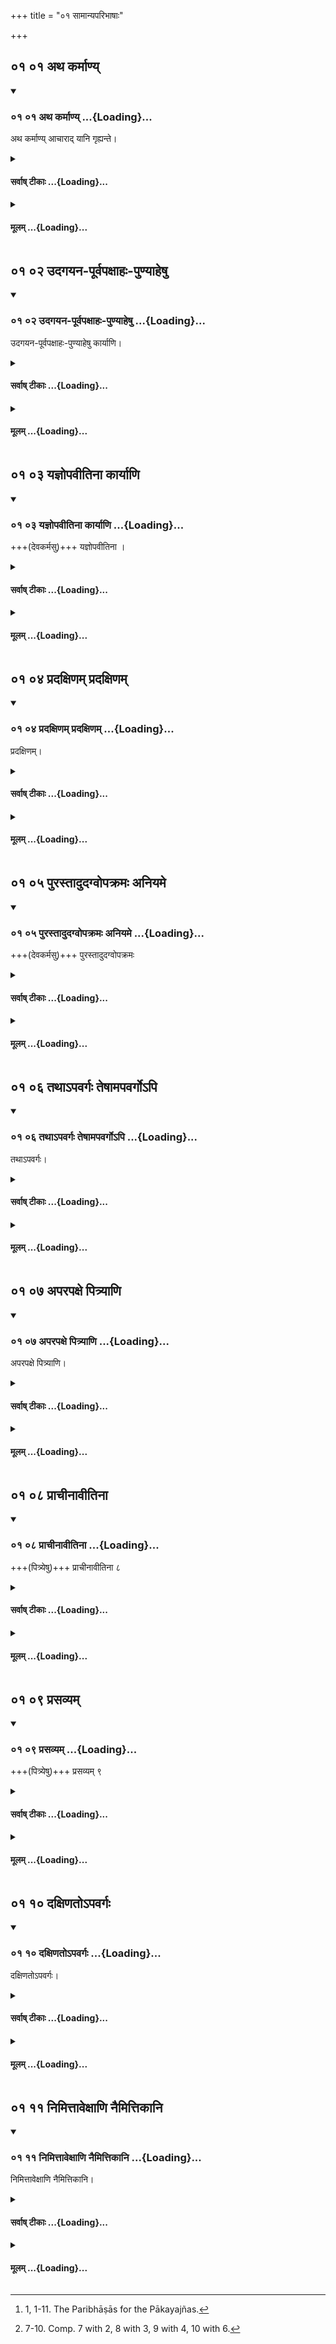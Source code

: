 +++
title = "०१ सामान्यपरिभाषाः"

+++


## ०१ ०१ अथ कर्माण्य्

<div class="js_include" includetitle="true" newlevelforh1="3" unfilled url="/vedAH_yajuH/taittirIyam/sUtram/ApastambaH/gRhyam/sUtra-pAThaH/vishvAsa-prastutiH/01_sAmAnyaparibhAShAH/01_01_atha_karmANy.md">
<details open><summary><h3>०१ ०१ अथ कर्माण्य् ...{Loading}...</h3></summary>

अथ कर्माण्य् आचाराद् यानि गृह्यन्ते।

</details>
</div>
<div class="js_include collapsed" newlevelforh1="4" title="सर्वाष् टीकाः" unfilled url="/vedAH_yajuH/taittirIyam/sUtram/ApastambaH/gRhyam/sUtra-pAThaH/sarvASh_TIkAH/01_sAmAnyaparibhAShAH/01_01_atha_karmANy.md">
<details><summary><h4>सर्वाष् टीकाः ...{Loading}...</h4></summary>
<details><summary>Oldenberg</summary>

1. [^1]  Now (follow) the ceremonies (the knowledge of) which is derived from practice (and not from the Śruti).


[^1]:  1, 1-11. The Paribhāṣās for the Pākayajñas.
</details>
<details><summary>हरदत्तः</summary>

नमो रुद्राय यद्गृह्यमापस्तम्बेन निर्मितम् ।
क्रियते हरदत्तेन तस्य वृत्तिरनाकुला ॥
द्विप्रकाराणि कर्माणि–श्रुतिलक्षणानि आचारलक्षणानि च ।
तत्र श्रुतिलक्षणानि व्याख्यातानि ।
**अथे**दानीं **यानि** कर्माणि विवाहप्रभृतीनि **आचारात्** प्रयोगात् **गृह्यन्ते** ज्ञायन्ते, न प्रत्यक्षश्रुतेः, तानि व्याख्यास्यामः ।
किं प्रयोजनं सूत्रस्य? स्मार्तानां कर्मणां अधिकारः ।
तेन उदगयनादिनियमः -"सर्वत्र स्वयं प्रज्वलितेऽग्नाव्"(आप.गृ.८-५.) इत्येवमादीनि च गार्ह्येष्वेव कर्मसु भवन्ति, न श्रौतेषु ।
अत्राथशब्देन श्रौतोपदेशानन्तरं स्मार्तोपदेशं करिष्यामीति वदन् तदपेक्षामस्य दर्शयति ।
तत्र याः परिभाषाः "स त्रयाणां वर्णानां"(आप.परि १-२.) "मन्त्रान्तैः कर्मादीन् सन्निपातयेत्"(आप.परि.२-१.)"रौद्र, राक्षस"(आप.परि. २-९.) "तदिदं सर्वप्रायश्चित्त"मित्येवमाद्यास्ता इहापि भवन्ति (इदंकार्याणि) ॥
</details>
<details><summary>सुदर्शनः</summary>

यो वर्णैरिज्यते नित्यैः कर्मभिश्चोदितैर्निजैः ।
तेभ्योऽ(१) पवर्गदो यश्च तं नमाम्यद्वयं हरिम्(२) ॥१॥
आपस्तम्बमुनिं वन्दे मन्दधीहितकाम्यया ।
योऽनुष्ठेयपदार्थानां क्रमकल्पमकल्पयत् ॥२॥
यत्कृतं वेदवद्भाष्यमाद्रियन्ते विपश्चितः ।
स कपर्दी चिरं जीयाद्वेदवेदार्थतत्त्ववित् ॥३॥
सुदर्शनार्यः(३)कुरुते गृह्यतात्पर्यनिर्णयम्(४) ।
केवलं वैदिकश्रद्धाप्रेरितो मन्दधीरपि ॥४॥

अथशब्द आनन्तर्यार्थः । तदर्थं पूर्ववृत्तमुच्यते । इह हि यज्ञा एकविंशतिभेदाः । तत्र च सप्त पाकयज्ञसंस्थाः- औपासनहोमो, वैश्वदेवं, पार्वण, मष्टका, मासिश्राद्धं, सर्पबलिं, रीशानबलिरिति ।
सप्त च हविर्यज्ञसंस्थाः–अग्निहोत्रं, दर्शपूर्णमासा, वाग्रयणं, चातुर्मास्यानि, निरूढपशुबन्धस्, सौत्रामणिः, पिण्डपितृयज्ञादयो दर्वीहोमा इति ।
(५)सप्तैव च सोमसंस्थाः–अग्निष्टोमो,ऽत्यग्निष्टोम, उक्थ्य, ष्षोडशी, वाजपेयो,ऽतिरात्रोऽप्तोर्याम इति ।
एते च नित्याः नियतप्रदोषादिकालीनजीवननिमित्तका इत्यर्थः ।
कुत एते नित्याः? "जायमानो वै ब्राह्मणस्त्रिभिर्ऋणवा जायते ब्रह्मचर्येणर्षिभ्यो यज्ञेन देवेभ्यः प्रजया पितृभ्यः", (तै.सं.६-३-१०.) इत्यत्र "यज्ञेन" इत्यकवचनं "यज्ञं व्याख्यास्यामः"(आप.परि.१-१.) इतिवत् जात्यभिप्रायं मन्यमानस्य भगवतो वसिष्ठस्य "नैयमिकं ह्येतदृणत्रयं संस्तुतम्" (व.सं.११-४७.) इति वचनेन एषामवश्यानुष्ठेयत्वावगमात् ।
तथा "सायं प्रातरत ऊर्ध्वम्"(आप.गृ. ७-१९.) "यावज्जीवमग्निहोत्रं जुहोति," "वसन्ते ज्योतिष्टोमेन यजेत"(आप.श्रौ.१०-२-५.) इत्येवमादिभिः,"अहरहः प्रवृज्यते"( तै.ब्रा. २-१-३.), अर्धमासेऽर्धमासे प्रवृज्यते"(तै.बार.३-२-८.), "पुनर्भक्ष्योऽस्य सोमपीथो भवति" (तै.ब्रा. ३-२-३). इत्येवमादिभिः, (१) कर्मण्यारम्भन्यायेन च प्रयोगाभ्यासावगमात् ।
तथैव सोमस्येषट्यादेश्चाकरणे ऐन्द्राग्नपशुविभ्रष्टेष्ट्यादि प्रायश्चित्तविधानेन प्रत्यवायोत्पत्त्यवगमात् ।
तथैव"स एतांश्चतुर्होतॄनात्मस्परणानपश्यत्" (तै.ब्रा.२-३-७.) इति अग्निहोत्रादिसोमान्तानामात्मनिष्क्रयणार्थत्वावगमात् ।
न तु सौर्यादिवत्(२) केवलं काम्याः उक्तहेतूनां सर्वेषामनुपपत्तेः ।
यत एवैते नित्याः अत एव "अनाहिताग्निता स्तेयम्" (मनु.११-६५. ) इत्यनाहिताग्निताया उपपातकगणे पाठः ।
अत एव नित्याधिकारविधिप्रयुक्तमाधानम् ।
काम्यसिद्धिस्तु नित्यानुष्टानेनैव गुणफलाधिकारविधया प्रासङ्गिकी भवतु ।

मीमांसकमत्या तु यद्यपि काम्याधिकारविधिप्रयुक्तमाधानं, काम्यानुष्ठानेन च नित्यसिद्धिः(३) प्रसङ्गात् ; तथापि कल्पसूत्रकाराणां प्रक्रियया साधिकारत्वेन (४)प्रयुक्तिशक्तियोग्यतया अन्यतोऽप्रयुक्तौ नित्याधिकारविधिप्रयुक्तिरप्युपपन्ना ।
यथा (५)विवरणमते स्वविधिप्रयुक्तमध्ययनमिति ।
तस्मात् मन्दमध्यमोत्कृष्टबुद्धिभिस्(६)सर्वैरपि त्रैवर्णिकैरेतेऽवश्यं कर्तव्याः ।
ते च नानासाधनका नानाशाखान्तरस्थाङ्गका मीमांसान्यायसहस्रनिर्धार्यवचनव्यक्तिका मन्दबुद्धिभिरिदानीन्तनैर्(७) दुर्ज्ञानाः अज्ञाने चानुष्ठातुमशक्ताः कथञ्चन प्रत्यवेयुरिति कृपाविष्टचेतस्कतया सूत्रकारेण "यज्ञं व्याख्यास्यामः" (आप.परि.१-१. ) इति परिभाषायामेकविंशतियज्ञान् सामान्यतः (८)संक्षेपतश्च व्याखायाय तावन्मात्रेणानुष्ठानानुपयोगात् "अथातो दर्शपूर्णमासौ" (आप.श्रौ.१-१) इत्यारभ्य श्रौता हविर्यज्ञास्सोमसंस्थाः (९)
क्षामवत्यादयो नैमित्तिकाः प्रसङ्गात् काम्याश्च (१०)विशेषतो व्याख्याताः ॥
अथ अनन्तरम् ।
**आचारात्**– आङित्युपसर्गस्य अविच्छेदो व्याप्तिरभिप्रेतोऽर्थः ।
चारः चरणं कर्मसु प्रवर्तनम्, "पिण्डपितृयज्ञेन चरन्ति" (आप.श्रौ.१-७-२. ) इत्यादौ दर्शनात् ।
तेन यत्सर्वेषु देशेषु सर्वेषु कोलेषु च सर्वैस्त्रैविद्यवृद्धैश्शिष्टैर्लौकिकप्रयोजनाभावेऽप्यविच्छिन्नमवि(१)गानेनाद्रियमाणं, अतएव मूलान्तरासम्भावात् स्वमूलभूतवेदानुमाने लिङ्गभूतं कर्मसु प्रवर्तनं स आचारः ।
तस्मादाचारात् अनुमितैर्वेदैः यानि औपासनहोमादीनि पाकयज्ञशब्दवाच्यानि पाणिग्रहणादीनि च यज्ञेष्वधिकारिष्यमाणदेहसंस्कारार्थानि **कर्माणि गृह्यन्ते** ज्ञायन्ते कर्तव्यत्वेन तानि व्याख्यास्याम इति शेषः ।
यत एव आचारानुमेयवेदावगम्यानि गार्ह्याणि कर्माणि अत एव तेभ्यः प्रथममनुष्ठेयेभ्योऽपि पूर्व श्रौतानां व्याख्यानं कृतम् ; प्रत्यश्रुतिविहितेषु जिज्ञासायाः प्रथमभावित्वात्, अनुमितवेदार्थजिज्ञासाया(२)श्चरमभावित्वात्, जिज्ञासाशान्त्यर्थत्वाच्च व्याख्यानस्येति ।
अत्र च आचारादित्याचारेणोपलक्ष्य गार्ह्याणि कर्माणि वदन्नेवं ज्ञापयति– इह साक्षादनिबद्धानामपि येषां "जमदग्नीनां तु पञ्चावत्तम्" (आप.श्रौ.२-१८-२. ) इत्यादीनां पदार्थानामाचारः कृत्स्नदेशादिव्याप्तस्स्यात् तेऽपि वेदमूला एवेति ।
कृत्स्नदेशादिव्याप्तिश्चाधिकपौनरुक्त्यादिभिश्श्रौते दर्शनेन गृह्यान्तरैर्धर्मशास्त्रैः न्यायबलेन सम्प्रदायविद्व्याख्यातृवचनैर्वा निश्चेतव्या ।
इदं चाधिकारसूत्रम् ।
यान्यङ्गान्युत्तरत्र "पुरस्तादुदग्वोपक्रमः" (आप.गृ १-५.) इत्यादीनि वक्ष्यन्ते तेषां गार्ह्यकर्मार्थतां, श्रौतानां सार्वत्रिकाणामपि स्वतोऽनिदमर्थतां च ज्ञापयितुम् ।
एतच्च(३) समानोपदेशातिदेशयोरभावात् ॥
केचित् — कर्माणीत्येतद्गृह्ये वक्ष्यमाणान्यस्मच्चरणार्थान्येव, न  तु धर्मशब्दाधिकृतधर्मशास्त्रोक्तवत्सर्वार्थानि ।
तथा श्रौतानन्तरं गार्ह्याधिकारः श्रौतोक्तसार्वत्रिकधर्मामामिह प्राप्त्यर्थ इति ॥
</details>
</details>
</div>
<div class="js_include collapsed" newlevelforh1="4" title="मूलम्" unfilled url="/vedAH_yajuH/taittirIyam/sUtram/ApastambaH/gRhyam/sUtra-pAThaH/mUlam/01_sAmAnyaparibhAShAH/01_01_atha_karmANy.md">
<details><summary><h4>मूलम् ...{Loading}...</h4></summary>

अथ कर्माण्य् आचाराद् यानि गृह्यन्ते।

</details>
</div>

## ०१ ०२ उदगयन-पूर्वपक्षाहः-पुण्याहेषु

<div class="js_include" includetitle="true" newlevelforh1="3" unfilled url="/vedAH_yajuH/taittirIyam/sUtram/ApastambaH/gRhyam/sUtra-pAThaH/vishvAsa-prastutiH/01_sAmAnyaparibhAShAH/01_02_udagayana-pUrvapaxAhaH-puNyAheShu.md">
<details open><summary><h3>०१ ०२ उदगयन-पूर्वपक्षाहः-पुण्याहेषु ...{Loading}...</h3></summary>

उदगयन-पूर्वपक्षाहः-पुण्याहेषु कार्याणि।

</details>
</div>
<div class="js_include collapsed" newlevelforh1="4" title="सर्वाष् टीकाः" unfilled url="/vedAH_yajuH/taittirIyam/sUtram/ApastambaH/gRhyam/sUtra-pAThaH/sarvASh_TIkAH/01_sAmAnyaparibhAShAH/01_02_udagayana-pUrvapaxAhaH-puNyAheShu.md">
<details><summary><h4>सर्वाष् टीकाः ...{Loading}...</h4></summary>
<details><summary>Oldenberg</summary>

2. They should be performed during the northern course of the sun, on days of the first fortnight (of the month), on auspicious days,
</details>
<details><summary>हरदत्तः</summary>

उदगयनादिविधानं दक्षिणायनादिप्रतिषेधार्थम् ।
समुच्चयश् चोदगयनादीनां न विकल्पः ।
**पुण्याहाः** देवनक्षत्राणि ज्योतिश्शास्त्रे प्रसिद्धानि यमनक्षत्राणि च तद्-विहितानि ।
</details>
<details><summary>सुदर्शनः</summary>

उदगयनादयः प्रसिद्धाः ।
पुण्याहास् त्व् अह्नो नवधा विभक्तस्यायुजो भागाः–प्रातस्सङ्गव(१) मध्याह्नापराह्णसांयशब्दवाच्याः पुण्यनक्षत्रापरपर्यायाः पञ्च ।
"समानस्याह्नः पञ्च पुण्यानि नक्षत्राणि" (तै. ब्रा.१-५-३) 'मित्रस्य सङ्गवः ।
तत्पुण्यं तेजस्स्व्यहः' (तै. ब्रा.१-५-३.) इत्यादिश्रुतेः ।
युग्मास्त्वश्लीलाः, "चत्वार्यश्लीलानि" (तै. ब्रा.१-५-३.) इति श्रुतेः ।

केचित् कृत्तिकादिविशाखान्तानि देवनक्षत्राणि पुण्याहाः, 'यान्येव देवनश्रत्राणि । तेषु कुर्वीत यत्कारी स्यात् । पुण्याह एव कुरुते' (तै. ब्रा.१-५-२.) इति श्रुतेः ।

उदगयनेत्यादिरयं समासो द्वन्द्वः । तेषु कार्याणि । गार्ह्याणीति शेषः ।

एषां समुच्चयः न विकल्पः ।

एतच् च सामान्यविधानं तत्र तत्र विशेष-विधानेनापोद्यते नियम्यते च ।

एवम् उदग्-अयनादीनां विधाने सत्य् अपि क्वचिदनियमः प्रतिभासते । "सर्व ऋतवो विवाहस्य" (आप. गृ. २-१२.) इति वचनाद् यदा दक्षिणायनेऽपि विवाहस् स्यात् तदा समावर्तनं तत्-काल-समीपकाल एव । इतरथा उदगयन-समावृत्तस्य शरदि विवाहे सति बहु-काल-व्यवधाने,"अनाश्रमी न तिष्ठेत दिनम् एकमपि द्विजः" । (दक्षसं.अ. १. ) इति निषेधातिक्रम-प्रसङ्गात् ।

किञ्च आश्वलायनगृह्ये "उदगयन आपूर्यमाण-पक्षे कल्याणे नक्षत्रे चौल-कर्मोपनयन-गोदान-विवाहाः" (आश्व. गृ. १-५.) इत्यत्र चौलविकारत्वादेव गोदानस्य उदगयनप्राप्तौ पुनस्तत्र तद्विधिः तद्विकारान्तरे समावर्तने उदगयन-नियम-निवृत्त्यर्थ इति गम्यते ।

तथा बौधायनीये समावर्तनस्य चौल-विकारत्वाद् एव आपूर्यमाण-पक्षप्राप्तौ पुनस् तत्र तद्विधिर्(२) उदगयनानियमार्थ इति गम्यते । तथा गृहनिर्माणप्रवेशयोः ज्योतिश्-शास्त्रे दक्षिणायनस्यापि विधानात् अविगीतशिष्टाचाराच् च उदगयनानियमः ।

तथा अपरपक्षेऽप्यापञ्चम्याः ज्योतिश्-शास्त्राद् एव शिष्टाः कर्माणि आचरन्ति। तथैव ज्योतिश्-शास्त्राद् अन्न-प्राशन(३)-गृहनिर्माण-प्रवेशान् रात्राव् अप्याचरन्ति । तथैव यदा पुण्याहाः ज्यौतिषोक्त-दोषोपहताः तदा अश्लीलेष्व् अपि  तदुक्त-गुण-युक्तेषु(४) अविगानेन कर्माण्य् आचरन्ति ।

ज्योतिश्शास्त्रम् अपि (१) वेदाङ्गत्वाद् अगृह्यमाण-कारणत्वात्, शिष्ट-परिगृहीतत्वाच् च कल्पसूत्रादिवद् आदरणीयम् एव । निर्णये तु शिष्टाः प्रमाणं सर्वत्र ॥
</details>
</details>
</div>
<div class="js_include collapsed" newlevelforh1="4" title="मूलम्" unfilled url="/vedAH_yajuH/taittirIyam/sUtram/ApastambaH/gRhyam/sUtra-pAThaH/mUlam/01_sAmAnyaparibhAShAH/01_02_udagayana-pUrvapaxAhaH-puNyAheShu.md">
<details><summary><h4>मूलम् ...{Loading}...</h4></summary>

उदगयन-पूर्वपक्षाहः-पुण्याहेषु कार्याणि।

</details>
</div>

## ०१ ०३ यज्ञोपवीतिना कार्याणि

<div class="js_include" includetitle="true" newlevelforh1="3" unfilled url="/vedAH_yajuH/taittirIyam/sUtram/ApastambaH/gRhyam/sUtra-pAThaH/vishvAsa-prastutiH/01_sAmAnyaparibhAShAH/01_03_yajnopavItinA_kAryANi.md">
<details open><summary><h3>०१ ०३ यज्ञोपवीतिना कार्याणि ...{Loading}...</h3></summary>


+++(देवकर्मसु)+++ यज्ञोपवीतिना ।

</details>
</div>
<div class="js_include collapsed" newlevelforh1="4" title="सर्वाष् टीकाः" unfilled url="/vedAH_yajuH/taittirIyam/sUtram/ApastambaH/gRhyam/sUtra-pAThaH/sarvASh_TIkAH/01_sAmAnyaparibhAShAH/01_03_yajnopavItinA_kAryANi.md">
<details><summary><h4>सर्वाष् टीकाः ...{Loading}...</h4></summary>
<details><summary>Oldenberg</summary>

3. With the sacrificial cord suspended over (the sacrificer's) left shoulder.
</details>
<details><summary>हरदत्तः</summary>

कार्याणि इत्यनुवर्तते ॥
</details>
<details><summary>सुदर्शनः</summary>

कार्याणीति सम्बन्धः ।
ननु यज्ञोपवीतं पाकयज्ञेषु "प्रागपवर्गाणि" (आप. प.२-५. ) इत्यादिना सिद्धम् ।
विवाहादिहोमेषु जपादिषु च "होमे जप्यकर्मणि" (आप. ध. १-१-१५.) इत्यादिना ।
अतोऽत्रैतद्विधिर्व्यर्थः ।
सत्यम्; यत्राप्राप्ति(२)र्हेमन्तप्रत्यवरोहणादिषु तत्रायं विधिस्सार्थ एव ॥
</details>
</details>
</div>
<div class="js_include collapsed" newlevelforh1="4" title="मूलम्" unfilled url="/vedAH_yajuH/taittirIyam/sUtram/ApastambaH/gRhyam/sUtra-pAThaH/mUlam/01_sAmAnyaparibhAShAH/01_03_yajnopavItinA_kAryANi.md">
<details><summary><h4>मूलम् ...{Loading}...</h4></summary>

यज्ञोपवीतिना।


</details>
</div>

## ०१ ०४ प्रदक्षिणम् प्रदक्षिणम्

<div class="js_include" includetitle="true" newlevelforh1="3" unfilled url="/vedAH_yajuH/taittirIyam/sUtram/ApastambaH/gRhyam/sUtra-pAThaH/vishvAsa-prastutiH/01_sAmAnyaparibhAShAH/01_04_pradaxiNam_pradaxiNam.md">
<details open><summary><h3>०१ ०४ प्रदक्षिणम् प्रदक्षिणम् ...{Loading}...</h3></summary>

प्रदक्षिणम्।


</details>
</div>
<div class="js_include collapsed" newlevelforh1="4" title="सर्वाष् टीकाः" unfilled url="/vedAH_yajuH/taittirIyam/sUtram/ApastambaH/gRhyam/sUtra-pAThaH/sarvASh_TIkAH/01_sAmAnyaparibhAShAH/01_04_pradaxiNam_pradaxiNam.md">
<details><summary><h4>सर्वाष् टीकाः ...{Loading}...</h4></summary>
<details><summary>Oldenberg</summary>

4. (The rites should be performed) from left to right.
</details>
<details><summary>हरदत्तः</summary>

प्रदक्षिणं च तानि कर्तव्यानि दक्षिणं पाणिं प्रतिगतं प्रदक्षिणम् ।
उदाहरणं परिस्तरणादि ।
ननु–तदिदमुभयमविधेयं, पूर्वमेव श्रौतेषु विहितत्वात् "दैवानी"ति (आप. प. २-१५) तत्रोच्यते, इह मानुषेषु जातकर्मादिष्वप्येतयोः प्रवृत्तिरिष्यते(३)तदर्थमयमारम्भः ।
</details>
<details><summary>सुदर्शनः</summary>

कार्याणीत्येव सम्बन्धः ।
इदं तु प्रादक्षिण्यं पाकयज्ञेषु तत्कोटिषु च विवाहादिषु परिभाषासिद्धमपि(४)
तद्व्यतिरिक्तगार्ह्यार्थं विधीयते ।
"तथापवर्गः" (आप.गृ.१–६.) इति चेत्थमेव ॥
</details>
</details>
</div>
<div class="js_include collapsed" newlevelforh1="4" title="मूलम्" unfilled url="/vedAH_yajuH/taittirIyam/sUtram/ApastambaH/gRhyam/sUtra-pAThaH/mUlam/01_sAmAnyaparibhAShAH/01_04_pradaxiNam_pradaxiNam.md">
<details><summary><h4>मूलम् ...{Loading}...</h4></summary>

प्रदक्षिणम्।


</details>
</div>

## ०१ ०५ पुरस्तादुदग्वोपक्रमः अनियमे

<div class="js_include" includetitle="true" newlevelforh1="3" unfilled url="/vedAH_yajuH/taittirIyam/sUtram/ApastambaH/gRhyam/sUtra-pAThaH/vishvAsa-prastutiH/01_sAmAnyaparibhAShAH/01_05_purastAdudagvopakramaH_aniyame.md">
<details open><summary><h3>०१ ०५ पुरस्तादुदग्वोपक्रमः अनियमे ...{Loading}...</h3></summary>


+++(देवकर्मसु)+++ पुरस्तादुदग्वोपक्रमः

</details>
</div>
<div class="js_include collapsed" newlevelforh1="4" title="सर्वाष् टीकाः" unfilled url="/vedAH_yajuH/taittirIyam/sUtram/ApastambaH/gRhyam/sUtra-pAThaH/sarvASh_TIkAH/01_sAmAnyaparibhAShAH/01_05_purastAdudagvopakramaH_aniyame.md">
<details><summary><h4>सर्वाष् टीकाः ...{Loading}...</h4></summary>
<details><summary>Oldenberg</summary>

5. The beginning should be made on the east side or on the north side,
</details>
<details><summary>हरदत्तः</summary>

अनियमे नियमार्थमिदं वचनम् ।
दक्षिणतः पश्चाद्वोपक्रामो माभूदिति ।
परिस्तरणाद्येवोदाहरणम् ॥
</details>
<details><summary>सुदर्शनः</summary>

कार्य इति शेषः ।
अयं तु सर्वेष्वपि यज्ञायज्ञरूपगार्ह्येष्वप्राप्तत्वाद्विधीयते ॥
</details>
</details>
</div>
<div class="js_include collapsed" newlevelforh1="4" title="मूलम्" unfilled url="/vedAH_yajuH/taittirIyam/sUtram/ApastambaH/gRhyam/sUtra-pAThaH/mUlam/01_sAmAnyaparibhAShAH/01_05_purastAdudagvopakramaH_aniyame.md">
<details><summary><h4>मूलम् ...{Loading}...</h4></summary>

पुरस्तादुदग्वोपक्रमः।

</details>
</div>

## ०१ ०६ तथाऽपवर्गः तेषामपवर्गोऽपि

<div class="js_include" includetitle="true" newlevelforh1="3" unfilled url="/vedAH_yajuH/taittirIyam/sUtram/ApastambaH/gRhyam/sUtra-pAThaH/vishvAsa-prastutiH/01_sAmAnyaparibhAShAH/01_06_tathA-pavargaH_teShAmapavargo-pi.md">
<details open><summary><h3>०१ ०६ तथाऽपवर्गः तेषामपवर्गोऽपि ...{Loading}...</h3></summary>

तथाऽपवर्गः।

</details>
</div>
<div class="js_include collapsed" newlevelforh1="4" title="सर्वाष् टीकाः" unfilled url="/vedAH_yajuH/taittirIyam/sUtram/ApastambaH/gRhyam/sUtra-pAThaH/sarvASh_TIkAH/01_sAmAnyaparibhAShAH/01_06_tathA-pavargaH_teShAmapavargo-pi.md">
<details><summary><h4>सर्वाष् टीकाः ...{Loading}...</h4></summary>
<details><summary>Oldenberg</summary>

6. And also the end.
</details>
<details><summary>हरदत्तः</summary>

तेषामपवर्गोऽपि तथा प्रत्येतव्यः ।
पुरस्तादुदग्वेत्यर्थः ।
अपवर्गः परिसमाप्तिः ।
न चात्र उपक्रमापवर्गयोः समानमिदं नियमनं क्रियते — पुरस्तादुपक्रान्ते तत्रैव समाप्यं उदगारभ्यं च तत्रैवेति ।
किं तर्हि यथासंभवं प्रवृत्तिः, तद्यथा परिस्तरणस्य पुरस्तादुपक्रान्तस्य तत्रैवापवर्गासम्भवादुदगपवर्गः ।
तत्रापवर्गविधेरानर्थक्यं, श्रौतेष्वेव परिभाषितत्वात् "प्रागपवर्गाण्युदगपवर्गाणि वे"ति (आप.प. २-१५.) ।
उच्यते ।
यद्यपवर्गविधिः पुनरिह नारभ्यते, अपरेणाग्निं द्वे कुटी कृत्वेऽ(आप.गृ.१२-१४)त्यत्र दक्षिणापवर्गता प्राप्नोति, अत्रोपक्रमस्योदग्गतत्वनियमात् ।
अतो विप्रतिषेधे अपवर्गबलीयस्त्वं यथा स्यादित्ययमारम्भः ।
अन्यथा प्रदक्षिणपरिभाषया सामान्यपरिभाषा बाध्यते किञ्चिद्दैवानि कर्माणीति तत्र विशेषितम् ।
अत्र मानुषेषु कर्मादिष्वपि प्राप्त्यर्थोऽपवर्गनियमः ॥
</details>
<details><summary>सुदर्शनः</summary>

पुरस्तादुदग्वा क्रियापरिसमाप्तिः कार्येत्यर्थः ।
ननु– "पुरस्तादुदग्वोपक्रमः" इति विधेरेव समन्तपरिषेकादावर्थसिद्धत्वान्नारब्धव्यं तथापवर्गः, इति ।
न; अनारभ्यमाणेऽस्मिन् सूत्रे प्राचीलेखोत्पवनादेरुदीचीलेखा(१) कुटीकरणादेश्चापवर्गः प्रत्यक् दक्षिणा च स्यात् ।
अतस्तद्बाधनायेदमारब्धव्यमेव ।
केचित्—प्राचीनानां लेखानामुदगुपक्रमः, उदीचीनां च प्रागपवर्गः, अग्निपरिस्तरणवदुभयविध्यसम्भवात्(२) इति ॥
</details>
</details>
</div>
<div class="js_include collapsed" newlevelforh1="4" title="मूलम्" unfilled url="/vedAH_yajuH/taittirIyam/sUtram/ApastambaH/gRhyam/sUtra-pAThaH/mUlam/01_sAmAnyaparibhAShAH/01_06_tathA-pavargaH_teShAmapavargo-pi.md">
<details><summary><h4>मूलम् ...{Loading}...</h4></summary>

तथाऽपवर्गः।

</details>
</div>

## ०१ ०७ अपरपक्षे पित्र्याणि

<div class="js_include" includetitle="true" newlevelforh1="3" unfilled url="/vedAH_yajuH/taittirIyam/sUtram/ApastambaH/gRhyam/sUtra-pAThaH/vishvAsa-prastutiH/01_sAmAnyaparibhAShAH/01_07_aparapaxe_pitryANi.md">
<details open><summary><h3>०१ ०७ अपरपक्षे पित्र्याणि ...{Loading}...</h3></summary>

अपरपक्षे पित्र्याणि।

</details>
</div>
<div class="js_include collapsed" newlevelforh1="4" title="सर्वाष् टीकाः" unfilled url="/vedAH_yajuH/taittirIyam/sUtram/ApastambaH/gRhyam/sUtra-pAThaH/sarvASh_TIkAH/01_sAmAnyaparibhAShAH/01_07_aparapaxe_pitryANi.md">
<details><summary><h4>सर्वाष् टीकाः ...{Loading}...</h4></summary>
<details><summary>Oldenberg</summary>

7. [^2]  Ceremonies belonging to the Fathers (are performed) in the second fortnight (of the month),


[^2]:  7-10. Comp. 7 with 2, 8 with 3, 9 with 4, 10 with 6.
</details>
<details><summary>हरदत्तः</summary>

+++(सम्पादकटिप्पनी - इदम् सूत्रम् दशमे व्याख्यातम्।)+++
</details>
<details><summary>सुदर्शनः</summary>

+++(सम्पादकटिप्पनी - इदम् सूत्रम् दशमे व्याख्यातम्।)+++
</details>
</details>
</div>
<div class="js_include collapsed" newlevelforh1="4" title="मूलम्" unfilled url="/vedAH_yajuH/taittirIyam/sUtram/ApastambaH/gRhyam/sUtra-pAThaH/mUlam/01_sAmAnyaparibhAShAH/01_07_aparapaxe_pitryANi.md">
<details><summary><h4>मूलम् ...{Loading}...</h4></summary>

अपरपक्षे पित्र्याणि।

</details>
</div>

## ०१ ०८ प्राचीनावीतिना

<div class="js_include" includetitle="true" newlevelforh1="3" unfilled url="/vedAH_yajuH/taittirIyam/sUtram/ApastambaH/gRhyam/sUtra-pAThaH/vishvAsa-prastutiH/01_sAmAnyaparibhAShAH/01_08_prAchInAvItinA.md">
<details open><summary><h3>०१ ०८ प्राचीनावीतिना ...{Loading}...</h3></summary>


+++(पित्र्येषु)+++ प्राचीनावीतिना ८

</details>
</div>
<div class="js_include collapsed" newlevelforh1="4" title="सर्वाष् टीकाः" unfilled url="/vedAH_yajuH/taittirIyam/sUtram/ApastambaH/gRhyam/sUtra-pAThaH/sarvASh_TIkAH/01_sAmAnyaparibhAShAH/01_08_prAchInAvItinA.md">
<details><summary><h4>सर्वाष् टीकाः ...{Loading}...</h4></summary>
<details><summary>Oldenberg</summary>

8. With the sacrificial cord suspended over the right shoulder,
</details>
<details><summary>हरदत्तः</summary>

+++(सम्पादकटिप्पनी - इदम् सूत्रम् दशमे व्याख्यातम्।)+++
</details>
<details><summary>सुदर्शनः</summary>

+++(सम्पादकटिप्पनी - इदम् सूत्रम् दशमे व्याख्यातम्।)+++
</details>
</details>
</div>
<div class="js_include collapsed" newlevelforh1="4" title="मूलम्" unfilled url="/vedAH_yajuH/taittirIyam/sUtram/ApastambaH/gRhyam/sUtra-pAThaH/mUlam/01_sAmAnyaparibhAShAH/01_08_prAchInAvItinA.md">
<details><summary><h4>मूलम् ...{Loading}...</h4></summary>

प्राचीनावीतिना।

</details>
</div>

## ०१ ०९ प्रसव्यम्

<div class="js_include" includetitle="true" newlevelforh1="3" unfilled url="/vedAH_yajuH/taittirIyam/sUtram/ApastambaH/gRhyam/sUtra-pAThaH/vishvAsa-prastutiH/01_sAmAnyaparibhAShAH/01_09_prasavyam.md">
<details open><summary><h3>०१ ०९ प्रसव्यम् ...{Loading}...</h3></summary>


+++(पित्र्येषु)+++ प्रसव्यम् ९

</details>
</div>
<div class="js_include collapsed" newlevelforh1="4" title="सर्वाष् टीकाः" unfilled url="/vedAH_yajuH/taittirIyam/sUtram/ApastambaH/gRhyam/sUtra-pAThaH/sarvASh_TIkAH/01_sAmAnyaparibhAShAH/01_09_prasavyam.md">
<details><summary><h4>सर्वाष् टीकाः ...{Loading}...</h4></summary>
<details><summary>Oldenberg</summary>

9. From right to left,
</details>
<details><summary>हरदत्तः</summary>

+++(सम्पादकटिप्पनी - इदम् सूत्रम् दशमे व्याख्यातम्।)+++
</details>
<details><summary>सुदर्शनः</summary>

+++(सम्पादकटिप्पनी - इदम् सूत्रम् दशमे व्याख्यातम्।)+++
</details>
</details>
</div>
<div class="js_include collapsed" newlevelforh1="4" title="मूलम्" unfilled url="/vedAH_yajuH/taittirIyam/sUtram/ApastambaH/gRhyam/sUtra-pAThaH/mUlam/01_sAmAnyaparibhAShAH/01_09_prasavyam.md">
<details><summary><h4>मूलम् ...{Loading}...</h4></summary>

प्रसव्यम्।

</details>
</div>

## ०१ १० दक्षिणतोऽपवर्गः

<div class="js_include" includetitle="true" newlevelforh1="3" unfilled url="/vedAH_yajuH/taittirIyam/sUtram/ApastambaH/gRhyam/sUtra-pAThaH/vishvAsa-prastutiH/01_sAmAnyaparibhAShAH/01_10_daxiNato-pavargaH.md">
<details open><summary><h3>०१ १० दक्षिणतोऽपवर्गः ...{Loading}...</h3></summary>

दक्षिणतोऽपवर्गः।

</details>
</div>
<div class="js_include collapsed" newlevelforh1="4" title="सर्वाष् टीकाः" unfilled url="/vedAH_yajuH/taittirIyam/sUtram/ApastambaH/gRhyam/sUtra-pAThaH/sarvASh_TIkAH/01_sAmAnyaparibhAShAH/01_10_daxiNato-pavargaH.md">
<details><summary><h4>सर्वाष् टीकाः ...{Loading}...</h4></summary>
<details><summary>Oldenberg</summary>

10. Ending in the south.
</details>
<details><summary>हरदत्तः</summary>

पितृदैवत्यकर्माण्यपरपक्षे कार्याणि ।
"मासिश्राद्धस्यापरपक्षे"(आप.गृ. २१.१.) "या माध्याः पौर्णमास्या उपरिष्टाद्व्यष्टकेति" (आप. गृ.२१-१०.) तत्रापरपक्ष उपदिष्टः ।
इदं तु नियमनं यानि गयाश्राद्धादीनि देशविशेषेण पात्रविशेषेण काम्यान्युपदिष्टानि अस्माभिश्च परिगृहीतानिपार्वणे क्रान्तादीनीत्यत्र तेष्वपरपक्षप्राप्त्यर्थं च।
तेन पूर्वपक्षे मृतस्यापरपक्ष एकोद्दिष्टं कर्तव्यं न त्वेकादशेऽहनि ।
अनुष्ठानञ्चै(त्वे)कादशेऽहनि ।
मासिश्राद्धस्यापरपक्षविधेः प्रयोजनं तत्रैव वक्ष्यामः ।
अयं चापरपक्षविधिः कृत्स्नस्योदगयनादेरपवादो न पूर्वस्मादुदग्वा यथायोगम् ।
उदाहरणं परिस्तरणादि ।
तदिदं प्राचीनावीत्यादित्रयमविधेयम् ।
श्रौतेष्वेव परिभाषितत्वात्; उच्यते— "यज्ञोपवीतिना प्रदक्षिणं" "तथापवर्ग" इत्येताः परिभाषा अविशेषेणात्र प्रकरणे पठिताः सामान्यपरिभाषाया बाधितत्वात् पित्र्येष्वपि प्राप्नुवन्ति तद्बाधार्थमिदम् ।
अत्र च येषां पित्र्याणां स्वातन्त्र्येण स्वकाले प्रवृत्तिः तेषामेवायं प्राचीनावीतविधिः नत्वन्यत्राङ्गत्वेन प्रयुज्यमानानाम् ।
तेन दैवेषु मानुषेषु च कर्मसु "पितरः पितामहा" इत्यत्र यज्ञोपवीतमेव भवति ।
**अपर आह–** "तस्मादभ्याताना वैश्वदेवा"(तै.सं.३-४-५. ) इति दर्शनात् "पितरः पितामहा" इत्यस्यापि पित्र्यत्वादेव प्राचीनावीतस्याप्रसङ्गः इति ।
तथा "अपरपक्षे पित्र्याणी"त्यस्मिन्नधिकारे (१)अभिहितं प्राचीनावीतमविशेषेण पित्र्ये कर्मणि साङ्गे प्रवर्तते ।
तेन पित्र्ये आज्यभागान्ते कर्मणि जयादौ च प्राचीनावीतमेव भवति ॥
</details>
<details><summary>सुदर्शनः</summary>

कार्याणीत्येव ।
अयं च विधिस्स्वतन्त्रपित्र्योद्देशेन ।
(२)अङ्गानां तु सहप्रयोज्यानां मुख्यकालत्वेन कालविध्यपेक्षाऽभावात् ।
एष च न पूर्वपक्षमात्रापवादः ।
किं तर्हि? सर्वापवादार्थं विध्यन्तरम् ।
आः!कुत एतद्ज्ञायते ? ।
"न च नक्तं श्राद्धं कुर्वीत" (आप.ध. २-१७-२३.) इति ज्ञापनात् ।
(३)यदि ह्ययं पूर्वपक्षमात्रापवादस्स्यात्, तत उदगयनादीनां त्रयाणामपवादाभावाद्रात्रावप्रसक्तेः प्रतिषेधो न स्यात्, (४) अस्ति च प्रतिषेधः, इत्यतो ज्ञायते विध्यन्तरमेवेति ।
प्रयोजनं त्वविशेषेण दक्षिणायनेऽप्यपरपक्षेऽह्नि काम्यश्राद्धानि कर्तव्यानीति ।
मासिश्राद्धं तु "मासि मासि कार्यम्" (आप. धर्म.२-२६-४.) इति (५)वीप्सया दक्षिणायनेऽपि सिद्धमेव ।
नन्वस्मिन् सति "मासिश्राद्धस्यापरपक्षे" (आप.गृ.२१-१.) इति विधिः किमर्थः? ।
नियमार्थः ।
तथा हि– अपरपक्ष एव मासिश्राद्धम्, न पुनर्दैवान्मानुषाद्वा(१) विघातादपरपक्षेऽतिक्रान्ते "सर्वोऽपरपक्षः पूर्णमासस्य" इत्यादिवत् पूर्वपक्षेऽपि कर्तव्यम् ।
किन्तु प्रारब्धस्मार्तनित्यकर्मव्यापत्तौ प्रायश्चित्तमेव ।
तच्च "भूर्भुवस्सुवस्स्वाहा" इत्येको होमस्सर्वप्रायश्चित्ताख्यः ।
"यद्यविज्ञाता सर्वव्यापद्वा भूर्भुवस्स्वरिति सर्वा अनुद्रुत्याहवनीय एव जुहुयात्" (ऐ.ब्रा. २४-३४.) इति बह्वृचश्रुतेः ।
अयं चात्रौपासने, नैमित्तिकैकविधिपरश्रुतिस्थाहवनीयशब्दस्य न्यायतो निमित्तवत्कर्मार्ताग्निमात्रप्रदर्शनार्थत्वात् ।
उपवासश्च कार्यः ।
वेदोदितानां नित्यानां कर्मणां समतिक्रमे ।
स्नातकव्रतलोपे च प्रायश्चित्तमभोजनम् ॥
(मनु. ११-२०३.) इति मनुवचनात् ।
(२)आतमितोः प्राणायामश्च, "नियमातिक्रमे वान्यस्मिन्" (आप. ध.२-१२-१८. ) इति वचनात् ।
एतोषां समुच्चय एव न विकल्पः, "एकस्मिन् दोषे श्रूयमाणानि प्रायश्चित्तानि समभ्युच्चीयेरन्" (आप. श्रौ. ९-१-२.) इति दर्शितत्वात् ।
प्रसङ्गादन्येषां लोपेऽपि प्रायश्चित्तमुच्यते ।
एवमन्येषामपि प्रारब्धानां प्रायश्चित्तं पाकयज्ञानां व्यापत्तौ, गौणकालेऽप्यतिक्रान्ते ।
गौणकाले तु सर्वप्रायश्चित्तपूर्वकं तेऽनुष्ठेयाः ।
औपासनहोमस्य तु बहुकालातिक्रमे अष्टभ्यो होमकालेभ्यः पूर्वं प्रत्येकं सर्वप्रायश्चित्तपूर्वकं (३) अतीता होमाः कर्तव्याः ।
अत्रोपवासप्राणायामयोराचारो न दृश्यते ।
ऊर्ध्वं तु धार्यमाणेऽप्यग्नौ "अनुगतो मन्थ्यः" (आप.गृ. ५-१५.)
इत्याद्यग्न्युत्पत्तिप्रायश्चित्ते भवतः, "चतूरात्रमहूयमानोऽग्निर्लौकिकस्सम्पद्यते" इति वचनात् ।
यदि पुनरालस्यादिनोत्सन्नाग्निरेव चिरकालं वर्तेत तदा स्मृत्यन्तरतस्तत्कालानुरूपं कृच्छ्रादिकं होमद्रव्यदानं च वेदितव्यम् ।
स्वकाले अनारब्धानां तु पाकयज्ञानां सर्वप्रायश्चित्तं हुत्वाऽऽरम्भः कर्तव्यः ॥
(४)केचित्—पाकयज्ञानां (५)स्वकालेष्वनारम्भे आरब्धानां चाकरणे गौणकालातिक्रमे च चतुर्गृहीतेनाज्येन सग्रहेण सप्तहोत्रा जुह्वति ।
यद्यपि "सप्तहोत्रा यज्ञविभ्रष्टं याजयेच्चतुर्गृहीतेनाज्येन" (आप. श्रौ.१४-१४-११.) इति श्रौतो दर्वीहोमः यज्ञविभ्रषे युक्तः, तथापि "एषा वा अनाहिताग्नेरिष्टिर्यच्चतुर्होतारः" (आप.श्रौ.१४-१३-२.) इत्युपक्रम्य "आहिताग्नेस्तान् प्रतियादुभयोरितरान्" (आप. श्रौ. १४-१५-५.)
इत्युपसंहारात्, गार्ह्ये विभ्रेषे आहत्य प्रायश्चित्तविधानेनापेक्षितत्वाच्च तद्विभ्रेषेऽपि युक्त एवेति ।
तत्तु कपर्दिस्वामिनोक्तम् ॥
जातकर्मादीनां तु (१)स्वकालातिक्रमे सर्वप्रायश्चित्तपूर्वकं तदनुष्ठानम् ।
कर्माङ्गानां तु लोपे सर्वप्रायश्चित्तं प्राणायामश्च ।
अनुष्ठानं चारादुपकारकाणामाकर्मसमाप्तेः ।
द्रव्यसंस्काराणां तु द्रव्योपयोगात् पूर्वमेव सम्भवताम् ।
पाकयज्ञेष्वाग्निहोत्रिक(२)विधौ चोपनयने चाङ्गव्यापत्तौ "भुवस्स्वाहा" इति तत्त(३)त्कर्माङ्गाग्नौ होमः ।
"अनाज्ञातम्" इति तिसृभिश्च होमो जपो वा ।
भुवरनाज्ञातविध्यर्थयोर्विकल्पो वा, "ब्राह्मणावेक्षो विधिः" (आप.गृ.२-११.) इति "श्रुतितस्संस्कारः" (आप. धर्म.२-१-८.) इति श्रौतप्रायश्चित्तप्राप्त्यर्थत्वात् ।
ननु–"भुवः" इति दक्षिणाग्नौ "अनाज्ञातं" इति चाहवनीये ।
सत्यम्, इह तयोरग्न्योरभावात् नैमित्तिकानामप्यङ्गत्वेनेतराङ्गवत् प्रधानाग्नौ होमस्य युक्तत्वाच्च ॥

(४) केचित् सर्वेषु गार्ह्यकर्मसु तदङ्गेषु च भ्रेषे "अनुक्तमन्यतो ग्राह्यम्" इति न्यायेन गृह्यान्तरोक्तानि प्रायश्चित्तान्याहुः, तच्चिन्त्यम् ॥
अलं प्रासङ्गिकेन ।
प्रकृतमुच्यते ।
यत्तु "अपरपक्षस्यापराह्णश्श्रेयान्" (आप. धर्म.२-१६-५.) इति, तदपराह्णविधानार्थमनुवादः, यथा पात्नीवते "सर्वत्रानुवषट्कारो द्विदैवत्यर्तुग्रहादित्यसावित्रपात्नीवतवर्जम्" (आप. श्रौ. १२-१४-२.) इत्यनुवषट्काराभावे प्राप्तेऽपि "अपि वोपांश्वनुवषट्कुर्यात्" (आप. श्रौ.१३-१४-९,१०.) इति ।
"सर्वेष्वेवापरपक्षस्याहस्सु" (आप.धर्म. २-१६-७.) इति त्वहर्विशेषणार्थम् ।
अपरपक्षस्याहस्स्वेव मासिश्राद्धं, न पूर्वपक्षस्याहस्सु विकलपेनाप्यभिमतमिति ।
इतरथा आशौचादतिक्रान्तेऽपरपक्षे
दैवात् पितॄणां श्राद्धे तु आशौचं जायते यदि ।
आशौचेऽथ व्यतीते वै तेभ्यश्श्राद्धं प्रदीयते ॥
इति स्मृत्यन्तरात् कदाचित् पूर्वपक्षस्याहस्स्वपि विकल्पेनेदं स्यात् ।
नित्यश्राद्धं तु "एवं संवत्सरम्" (आप. ध.२-१८-१२) इति
अत्यन्त(४) संयोगे द्वितीयाबलात् पूर्वपक्षेऽपि ॥७॥
पित्र्याणि कार्याणीति शेषः ।
इदंतु वासोविन्यासभेदविधानं स्वतन्त्रास्वतन्त्रसर्वपित्र्यार्थम्, "प्राचीनावीतिना पित्र्याणि" इत्यनेन वाक्येन अविशेषावगमात्, उद्देश्ये पित्र्यमात्रे लब्धे अधिकाप्रकृत(१) स्वातन्त्र्यविवक्षायां वाक्यभेदापत्तेः, अङ्गेष्वपि प्राचीनावीते विधेये "अपरपक्षे पित्र्याणि" इतिवदनपेक्षितत्वाभावाच्च ।
तेन यानि स्वतन्त्राणि यथा प्रधानाहुतयः, यानि चास्वतन्त्राणि यथा द्वितीयनिमार्जनादीनि, तानि सर्वाण्येव प्राचीनावीतिना कार्याणि ।
इत्थमेव "यज्ञोपवीतिना" इत्यपि ।
तेन पित्र्याङ्गान्यपि दैवान्याघारादीनि यज्ञोपवीतिनैव ।
इतराङ्गानां तु पात्रप्रयोगादीनां तत्तत्प्रधानवदेव ॥
केचित्–अङ्गानां प्रधानधर्मता(२) न्याय्येति पित्र्याङ्गानि दैवान्यपि प्राचीनावीतिना, दैवाङ्गानि पित्र्याण्यपि यज्ञोपवीतिनेति, तच्चिन्त्यम् ॥  ८ ॥
तथैव शेषः ॥९॥
अत्र "प्राचीनावीती" (आप.परि. २.१६.) इत्यादिपरिभाषया एषां त्रयाणामपि सिद्धत्वात्
अपाकयज्ञनित्यषोडशश्राद्धाद्यर्थो विधिः ॥१०॥

"प्राचीनावीतिना प्रसव्यं दक्षिणतोऽपवर्ग" इति पूर्वसूत्रेण सम्बन्धः ।
</details>
</details>
</div>
<div class="js_include collapsed" newlevelforh1="4" title="मूलम्" unfilled url="/vedAH_yajuH/taittirIyam/sUtram/ApastambaH/gRhyam/sUtra-pAThaH/mUlam/01_sAmAnyaparibhAShAH/01_10_daxiNato-pavargaH.md">
<details><summary><h4>मूलम् ...{Loading}...</h4></summary>

दक्षिणतोऽपवर्गः।

</details>
</div>

## ०१ ११ निमित्तावेक्षाणि नैमित्तिकानि

<div class="js_include" includetitle="true" newlevelforh1="3" unfilled url="/vedAH_yajuH/taittirIyam/sUtram/ApastambaH/gRhyam/sUtra-pAThaH/vishvAsa-prastutiH/01_sAmAnyaparibhAShAH/01_11_nimittAvexANi_naimittikAni.md">
<details open><summary><h3>०१ ११ निमित्तावेक्षाणि नैमित्तिकानि ...{Loading}...</h3></summary>

निमित्तावेक्षाणि नैमित्तिकानि।

</details>
</div>
<div class="js_include collapsed" newlevelforh1="4" title="सर्वाष् टीकाः" unfilled url="/vedAH_yajuH/taittirIyam/sUtram/ApastambaH/gRhyam/sUtra-pAThaH/sarvASh_TIkAH/01_sAmAnyaparibhAShAH/01_11_nimittAvexANi_naimittikAni.md">
<details><summary><h4>सर्वाष् टीकाः ...{Loading}...</h4></summary>
<details><summary>Oldenberg</summary>

11. Ceremonies occasioned by special occurrences (are performed) according as their occasions demand.
</details>
<details><summary>हरदत्तः</summary>

**निमित्तानि** - यानि **नैमित्तिकानि** कर्माणि, तानि निमित्तम् अवेक्ष्य तद् अनन्तरम् एव कर्तव्यानि, न तत्र +उदगयनाद्य्-अपेक्षा ।

"अगारस्थूणाविरोहण" (आप.गृ. २३-९.) इत्य् उदाहरणानि ।  
तत्रामावास्यायां निशायाम् इति वचनात् तावान् उत्कर्षः ।

गृहप्रवेशनं नैमित्तिकमिति केचित् ।  
नेत्यन्ये ॥११॥
</details>
<details><summary>सुदर्शनः</summary>

**नैमित्तिकान्य्** आग्रयणातिथ्य-सीमन्तादीनि **निमित्तावेक्षाणि** ।  
**निमित्तानि** व्रीहि-पाकादीन्य् एवानुष्ठाने ऽवेक्षन्ते नोदग्-अयनादीनीत्य् अर्थः ।  
अत्रापि सम्भवतः पूर्व-पक्षादेर् नापवादः ॥११॥
</details>
</details>
</div>
<div class="js_include collapsed" newlevelforh1="4" title="मूलम्" unfilled url="/vedAH_yajuH/taittirIyam/sUtram/ApastambaH/gRhyam/sUtra-pAThaH/mUlam/01_sAmAnyaparibhAShAH/01_11_nimittAvexANi_naimittikAni.md">
<details><summary><h4>मूलम् ...{Loading}...</h4></summary>

निमित्तावेक्षाणि नैमित्तिकानि।

</details>
</div>
